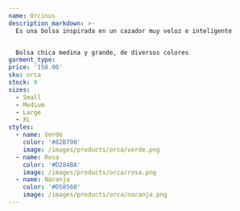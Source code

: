 ```yaml
---
name: Orcinus 
description_markdown: >-
  Es una bolsa inspirada en un cazador muy veloz e inteligente


  Bolsa chica medina y grande, de diversos colores
garment_type:
price: '150.00'
sku: orca
stock: 9
sizes:
  - Small
  - Medium
  - Large
  - XL
styles:
  - name: Verde
    color: '#82B790'
    image: /images/products/orca/verde.png
  - name: Rosa
    color: '#D284BA'
    image: /images/products/orca/rosa.png
  - name: Naranja
    color: '#D58560'
    image: /images/products/orca/naranja.png
---
```

